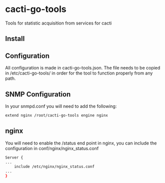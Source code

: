cacti-go-tools
==============
Tools for statistic acquisition from services for cacti


Install
-------

Configuration
-------------
All configuration is made in cacti-go-tools.json. The file needs to be copied in /etc/cacti-go-tools/ in order for the tool to function properly from any path.

SNMP Configuration
------------------
In your snmpd.conf you will need to add the following:
```bash
extend nginx /root/cacti-go-tools engine nginx
```

nginx
-----
You will need to enable the /status end point in nginx, you can include the configuration in conf/nginx/nginx_status.conf
```bash
Server {
...
    include /etc/nginx/nginx_status.conf
...
}
```